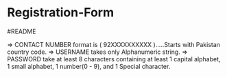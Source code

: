 # Registration-Form
#README

=> CONTACT NUMBER format is ( 92XXXXXXXXXX ).....Starts with Pakistan country code.
=>  USERNAME takes only Alphanumeric string.
=> PASSWORD take at least 8 characters containing at least 1 capital alphabet, 1 small alphabet, 1 number(0 - 9), and 1 Special character.
